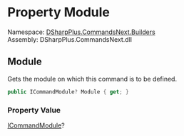 # Property Module

Namespace: [DSharpPlus.CommandsNext.Builders](DSharpPlus.CommandsNext.Builders.md)  
Assembly: DSharpPlus.CommandsNext.dll

## <a id="DSharpPlus_CommandsNext_Builders_CommandBuilder_Module"></a>Module

Gets the module on which this command is to be defined.

```csharp
public ICommandModule? Module { get; }
```

### Property Value

[ICommandModule](DSharpPlus.CommandsNext.Entities.ICommandModule.md)?

